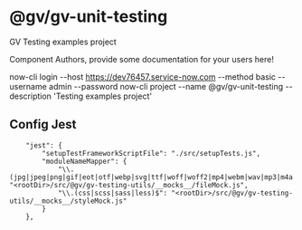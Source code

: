 @gv/gv-unit-testing
===============================================
GV Testing examples project

Component Authors, provide some documentation for your users here!

now-cli login --host https://dev76457.service-now.com --method basic --username admin --password
now-cli project --name @gv/gv-unit-testing --description 'Testing examples project'


## Config Jest

        "jest": {
            "setupTestFrameworkScriptFile": "./src/setupTests.js",
            "moduleNameMapper": {
                "\\.(jpg|jpeg|png|gif|eot|otf|webp|svg|ttf|woff|woff2|mp4|webm|wav|mp3|m4a|aac|oga)$": "<rootDir>/src/@gv/gv-testing-utils/__mocks__/fileMock.js",
                "\\.(css|scss|sass|less)$": "<rootDir>/src/@gv/gv-testing-utils/__mocks__/styleMock.js"
            }
        },